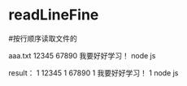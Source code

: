 # readLineFine
#按行顺序读取文件的

aaa.txt
12345
67890
我要好好学习！
node js

result：
1
12345
1
67890
1
我要好好学习！
1
node js
